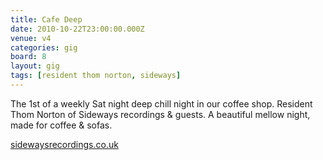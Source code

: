 ```yaml
---
title: Cafe Deep
date: 2010-10-22T23:00:00.000Z
venue: v4
categories: gig
board: 8
layout: gig
tags: [resident thom norton, sideways]
---
```

The 1st of a weekly Sat night deep chill night in our coffee shop. Resident Thom Norton of Sideways recordings & guests. A beautiful mellow night, made for coffee & sofas.

<a href="http://www.sidewaysrecordings.co.uk">sidewaysrecordings.co.uk</a>